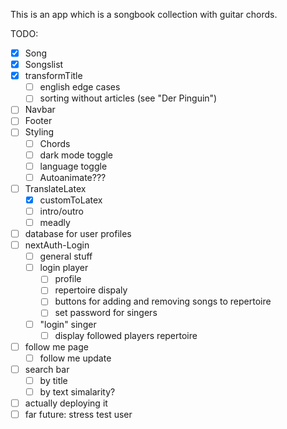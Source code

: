 This is an app which is a songbook collection with guitar chords.

TODO: 
- [x] Song
- [x] Songslist
- [x] transformTitle 
  - [ ] english edge cases
  - [ ] sorting without articles (see "Der Pinguin")
- [ ] Navbar
- [ ] Footer
- [ ] Styling
  - [ ] Chords
  - [ ] dark mode toggle
  - [ ] language toggle
  - [ ] Autoanimate???
- [ ] TranslateLatex 
  - [x] customToLatex
  - [ ] intro/outro
  - [ ] meadly
- [ ] database for user profiles
- [ ] nextAuth-Login 
  - [ ] general stuff 
  - [ ] login player
    - [ ] profile
    - [ ] repertoire dispaly
    - [ ] buttons for adding and removing songs to repertoire
    - [ ] set password for singers
  - [ ] "login" singer 
    - [ ] display followed players repertoire
- [ ] follow me page
  - [ ] follow me update
- [ ] search bar
  - [ ] by title
  - [ ] by text simalarity?
- [ ] actually deploying it
- [ ] far future: stress test user